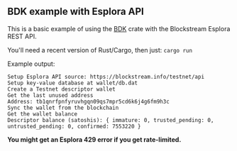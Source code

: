 ## BDK example with Esplora API

This is a basic example of using the [BDK]() crate with the Blockstream Esplora REST API.

You'll need a recent version of Rust/Cargo, then just: `cargo run`

Example output:

```
Setup Esplora API source: https://blockstream.info/testnet/api
Setup key-value database at wallet/db.dat
Create a Testnet descriptor wallet
Get the last unused address
Address: tb1qnrfpnfyruvhgqn09qs7mpr5cd6k6j4g6fm9h3c
Sync the wallet from the blockchain
Get the wallet balance
Descriptor balance (satoshis): { immature: 0, trusted_pending: 0, untrusted_pending: 0, confirmed: 7553220 }
```

**You might get an Esplora 429 error if you get rate-limited.**
